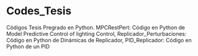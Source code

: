 # Codes_Tesis
Códigos Tesis Pregrado en Python.
MPCRestPert: Código en Python de Model Predictive Control of lighting Control,
Replicador_Perturbaciones: Código en Python de Dinámicas de Replicador,
PID_Replicador: Código en Python de un PID
